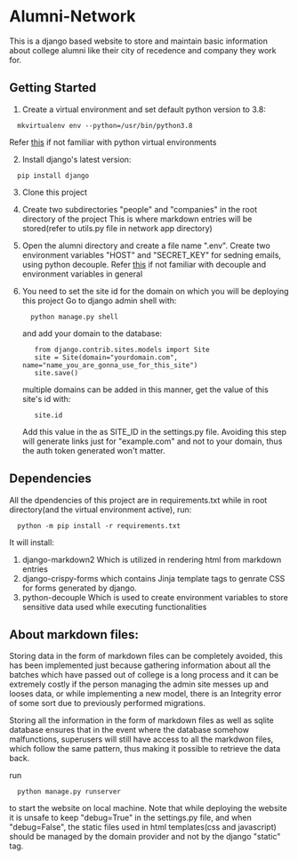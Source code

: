 # Alumni-Network
This is a django based website to store and maintain basic information about college alumni like their city of recedence and company they work for.

## Getting Started
  1. Create a virtual environment and set default python version to 3.8:
  ```shell
    mkvirtualenv env --python=/usr/bin/python3.8
  ```
  Refer [this](https://virtualenvwrapper.readthedocs.io/en/latest/) if not familiar with python virtual environments
  
  2. Install django's latest version:
  ```shell
    pip install django
  ```
  3. Clone this project
  4. Create two subdirectories "people" and "companies" in the root directory of the project
     This is where markdown entries will be stored(refer to utils.py file in network app directory)
  5. Open the alumni directory and create a file name ".env". Create two environment variables "HOST" and "SECRET_KEY" for 
     sedning emails, using python decouple. Refer [this](https://pypi.org/project/python-decouple/) if not familiar with decouple
     and environment variables in general
  6. You need to set the site id for the domain on which you will be deploying this project
     Go to django admin shell with:
     ```shell
       python manage.py shell
     ```
     and add your domain to the database:
     ```shell
        from django.contrib.sites.models import Site
        site = Site(domain="yourdomain.com", name="name_you_are_gonna_use_for_this_site")
        site.save()
     ```
     multiple domains can be added in this manner, get the value of this site's id with:
     ```shell
        site.id
     ```
     
     Add this value in the as SITE_ID in the settings.py file. Avoiding this step will generate links just for "example.com"
     and not to your domain, thus the auth token generated won't matter.
     
## Dependencies
  All the dpendencies of this project are in requirements.txt
  while in root directory(and the virtual environment active), run:
  ```shell
    python -m pip install -r requirements.txt
  ```
  
  It will install:
  1. django-markdown2
  Which is utilized in rendering html from markdown entries
  2. django-crispy-forms
  which contains Jinja template tags to genrate CSS for forms generated by django.
  3. python-decouple
  Which is used to create environment variables to store sensitive data used while executing functionalities
  
  
## About markdown files:
Storing data in the form of markdown files can be completely avoided, this has been implemented just because gathering
information about all the batches which have passed out of college is a long process and it can be extremely costly
if the person managing the admin site messes up and looses data, or while implementing a new model, there is an Integrity
error of some sort due to previously performed migrations.

Storing all the information in the form of markdown files as well as sqlite database ensures that in the event where the database
somehow malfunctions, superusers will still have access to all the markdwon files, which follow the same pattern, thus making it
possible to retrieve the data back.


run
```shell
  python manage.py runserver
```
to start the website on local machine.
Note that while deploying the website it is unsafe to keep "debug=True" in the settings.py file, and when "debug=False", 
the static files used in html templates(css and javascript) should be managed by the domain provider and not by the
django "static" tag.

